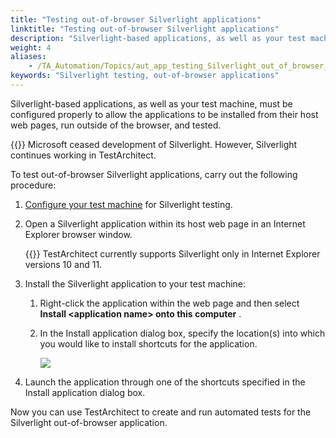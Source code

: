 ```yaml
--- 
title: "Testing out-of-browser Silverlight applications"
linktitle: "Testing out-of-browser Silverlight applications"
description: "Silverlight-based applications, as well as your test machine, must be configured properly to allow the applications to be installed from their host web pages, run outside of the browser, and tested."
weight: 4
aliases: 
    - /TA_Automation/Topics/aut_app_testing_Silverlight_out_of_browser_apps.html
keywords: "Silverlight testing, out-of-browser applications"
---
```


Silverlight-based applications, as well as your test machine, must be configured properly to allow the applications to be installed from their host web pages, run outside of the browser, and tested.

{{<warning>}} Microsoft ceased development of Silverlight. However, Silverlight continues working in TestArchitect.

To test out-of-browser Silverlight applications, carry out the following procedure:

1.  [Configure your test machine](/automation-guide/application-testing/testing-web-and-ria-applications/testing-silverlight-applications/preparing-the-test-environment/configuring-a-test-machine-for-silverlight) for Silverlight testing.

2.  Open a Silverlight application within its host web page in an Internet Explorer browser window.

    {{<remember>}} TestArchitect currently supports Silverlight only in Internet Explorer versions 10 and 11.

3.  Install the Silverlight application to your test machine:

    1.  Right-click the application within the web page and then select **Install <application name\> onto this computer** .

    2.  In the Install application dialog box, specify the location\(s\) into which you would like to install shortcuts for the application.

        ![](/images/TA_Automation/Images/install_out_of_browser_Silverlight.png)

4.  Launch the application through one of the shortcuts specified in the Install application dialog box.


Now you can use TestArchitect to create and run automated tests for the Silverlight out-of-browser application.




